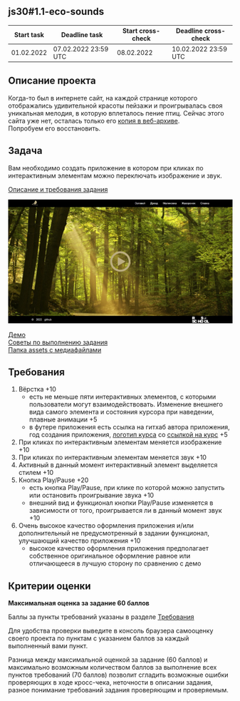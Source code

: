 ## js30#1.1-eco-sounds

| Start task | Deadline task        | Start cross-check | Deadline cross-check |
|------------|----------------------|-------------------|----------------------|
| 01.02.2022 | 07.02.2022 23:59 UTC | 08.02.2022        | 10.02.2022 23:59 UTC |

## Описание проекта
Когда-то был в интернете сайт, на каждой странице которого отображались удивительной красоты пейзажи и проигрывалась своя уникальная мелодия, в которую вплеталось пение птиц. Сейчас этого сайта уже нет, осталась только его [копия в веб-архиве](https://web.archive.org/web/20150826214643/http://ornitoterapiya.ru/solo/solovey.html).  
Попробуем его восстановить.

## Задача
Вам необходимо создать приложение в котором при кликах по интерактивным элементам можно переключать изображение и звук.

[Описание и требования задания](js30.md)

<kbd>![](images/js30-1.jpg)</kbd>

[Демо](https://eco-sounds.netlify.app/)  
[Советы по выполнению задания](js30-media-hints.md)  
[Папка assets с медиафайлами](https://github.com/rolling-scopes-school/file-storage/tree/eco-sounds)

## Требования

1. Вёрстка +10
   - есть не меньше пяти интерактивных элементов, с которыми пользователи могут взаимодействовать. Изменение внешнего вида самого элемента и состояния курсора при наведении, плавные анимации +5
   - в футере приложения есть ссылка на гитхаб автора приложения, год создания приложения, [логотип курса](https://rs.school/images/rs_school_js.svg) со [ссылкой на курс](https://rs.school/js-stage0/) +5
2. При кликах по интерактивным элементам меняется изображение +10
3. При кликах по интерактивным элементам меняется звук +10
4. Активный в данный момент интерактивный элемент выделяется стилем +10
5. Кнопка Play/Pause +20
   - есть кнопка Play/Pause, при клике по которой можно запустить или остановить проигрывание звука +10
   - внешний вид и функционал кнопки Play/Pause изменяется в зависимости от того, проигрывается ли в данный момент звук +10
6. Очень высокое качество оформления приложения и/или дополнительный не предусмотренный в задании функционал, улучшающий качество приложения +10
   - высокое качество оформления приложения предполагает собственное оригинальное оформление равное или отличающееся в лучшую сторону по сравнению с демо


## Критерии оценки

**Максимальная оценка за задание 60 баллов**  

Баллы за пункты требований указаны в разделе [Требования](#требования)

Для удобства проверки выведите в консоль браузера самооценку своего проекта по пунктам с указанием баллов за каждый выполненный вами пункт.

Разница между максимальной оценкой за задание (60 баллов) и максимально возможным количеством баллов за выполнение всех пунктов требований (70 баллов) позволит сгладить возможные ошибки проверяющих в ходе кросс-чека, неточности в описании задания, разное понимание требований задания проверяющим и проверяемым.
